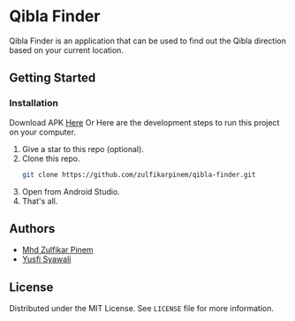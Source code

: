 # Qibla Finder

Qibla Finder is an application that can be used to find out the Qibla direction based on your current location.

## Getting Started

### Installation

Download APK [Here](https://github.com/zulfikarpinem/qibla-finder/releases/tag/v1.0.0)
Or
Here are the development steps to run this project on your computer.

1. Give a star to this repo (optional).
2. Clone this repo.
   ```sh
   git clone https://github.com/zulfikarpinem/qibla-finder.git
   ```
3. Open from Android Studio.
4. That's all.

## Authors

- [Mhd Zulfikar Pinem](https://github.com/zulfikarpinem)
- [Yusfi Syawali](https://github.com/Ysfii-Dev)

## License

Distributed under the MIT License. See `LICENSE` file for more information.
